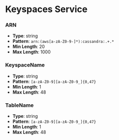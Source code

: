 # Keyspaces Service

### ARN
- **Type**: string
- **Pattern**: `arn:(aws[a-zA-Z0-9-]*):cassandra:.+.*`
- **Min Length**: 20
- **Max Length**: 1000

### KeyspaceName
- **Type**: string
- **Pattern**: `[a-zA-Z0-9][a-zA-Z0-9_]{0,47}`
- **Min Length**: 1
- **Max Length**: 48

### TableName
- **Type**: string
- **Pattern**: `[a-zA-Z0-9][a-zA-Z0-9_]{0,47}`
- **Min Length**: 1
- **Max Length**: 48


